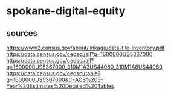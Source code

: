 # spokane-digital-equity

## sources

<https://www2.census.gov/about/linkage/data-file-inventory.pdf>
<https://data.census.gov/cedsci/all?g=1600000US5367000>
<https://data.census.gov/cedsci/all?g=1600000US5367000_310M1A3US44060_310M1A6US44060>
<https://data.census.gov/cedsci/table?g=1600000US5367000&d=ACS%205-Year%20Estimates%20Detailed%20Tables>
